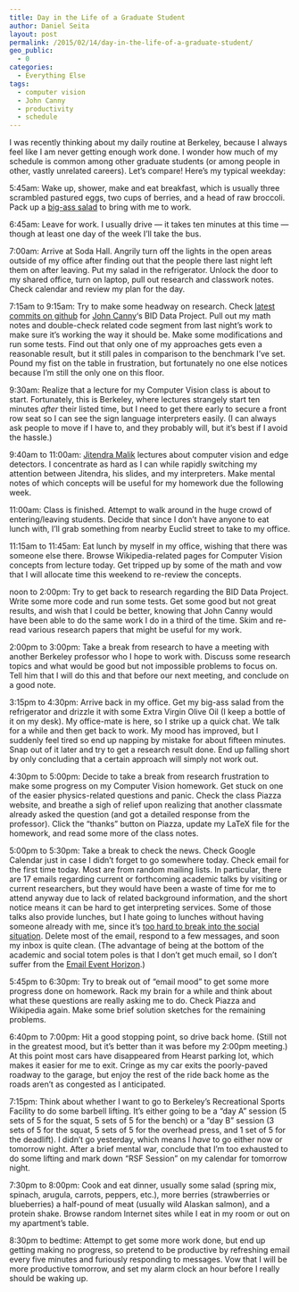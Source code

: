 ```yaml
---
title: Day in the Life of a Graduate Student
author: Daniel Seita
layout: post
permalink: /2015/02/14/day-in-the-life-of-a-graduate-student/
geo_public:
  - 0
categories:
  - Everything Else
tags:
  - computer vision
  - John Canny
  - productivity
  - schedule
---
```

I was recently thinking about my daily routine at Berkeley, because I always feel like I am never getting enough work done. I wonder how much of my schedule is common among other graduate students (or among people in other, vastly unrelated careers). Let&#8217;s compare! Here&#8217;s my typical weekday:

5:45am: Wake up, shower, make and eat breakfast, which is usually three scrambled pastured eggs, two cups of berries, and a head of raw broccoli. Pack up a [big-ass salad][1] to bring with me to work.

6:45am: Leave for work. I usually drive &#8212; it takes ten minutes at this time &#8212; though at least one day of the week I&#8217;ll take the bus.

7:00am: Arrive at Soda Hall. Angrily turn off the lights in the open areas outside of my office after finding out that the people there last night left them on after leaving. Put my salad in the refrigerator. Unlock the door to my shared office, turn on laptop, pull out research and classwork notes. Check calendar and review my plan for the day.

7:15am to 9:15am: Try to make some headway on research. Check [latest commits on github][2] for [John Canny][3]&#8216;s BID Data Project. Pull out my math notes and double-check related code segment from last night&#8217;s work to make sure it&#8217;s working the way it should be. Make some modifications and run some tests. Find out that only one of my approaches gets even a reasonable result, but it still pales in comparison to the benchmark I&#8217;ve set. Pound my fist on the table in frustration, but fortunately no one else notices because I&#8217;m still the only one on this floor.

9:30am: Realize that a lecture for my Computer Vision class is about to start. Fortunately, this is Berkeley, where lectures strangely start ten minutes *after* their listed time, but I need to get there early to secure a front row seat so I can see the sign language interpreters easily. (I can always ask people to move if I have to, and they probably will, but it&#8217;s best if I avoid the hassle.)

9:40am to 11:00am: [Jitendra Malik][4] lectures about computer vision and edge detectors. I concentrate as hard as I can while rapidly switching my attention between Jitendra, his slides, and my interpreters. Make mental notes of which concepts will be useful for my homework due the following week.

11:00am: Class is finished. Attempt to walk around in the huge crowd of entering/leaving students. Decide that since I don&#8217;t have anyone to eat lunch with, I&#8217;ll grab something from nearby Euclid street to take to my office.

11:15am to 11:45am: Eat lunch by myself in my office, wishing that there was someone else there. Browse Wikipedia-related pages for Computer Vision concepts from lecture today. Get tripped up by some of the math and vow that I will allocate time this weekend to re-review the concepts.

noon to 2:00pm: Try to get back to research regarding the BID Data Project. Write some more code and run some tests. Get some good but not great results, and wish that I could be better, knowing that John Canny would have been able to do the same work I do in a third of the time. Skim and re-read various research papers that might be useful for my work.

2:00pm to 3:00pm: Take a break from research to have a meeting with another Berkeley professor who I hope to work with. Discuss some research topics and what would be good but not impossible problems to focus on. Tell him that I will do this and that before our next meeting, and conclude on a good note.

3:15pm to 4:30pm: Arrive back in my office. Get my big-ass salad from the refrigerator and drizzle it with some Extra Virgin Olive Oil (I keep a bottle of it on my desk). My office-mate is here, so I strike up a quick chat. We talk for a while and then get back to work. My mood has improved, but I suddenly feel tired so end up napping by mistake for about fifteen minutes. Snap out of it later and try to get a research result done. End up falling short by only concluding that a certain approach will simply not work out.

4:30pm to 5:00pm: Decide to take a break from research frustration to make some progress on my Computer Vision homework. Get stuck on one of the easier physics-related questions and panic. Check the class Piazza website, and breathe a sigh of relief upon realizing that another classmate already asked the question (and got a detailed response from the professor). Click the &#8220;thanks&#8221; button on Piazza, update my LaTeX file for the homework, and read some more of the class notes.

5:00pm to 5:30pm: Take a break to check the news. Check Google Calendar just in case I didn&#8217;t forget to go somewhere today. Check email for the first time today. Most are from random mailing lists. In particular, there are 17 emails regarding current or forthcoming academic talks by visiting or current researchers, but they would have been a waste of time for me to attend anyway due to lack of related background information, and the short notice means it can be hard to get interpreting services. Some of those talks also provide lunches, but I hate going to lunches without having someone already with me, since it&#8217;s [too hard to break into the social situation][5]. Delete most of the email, respond to a few messages, and soon my inbox is quite clean. (The advantage of being at the bottom of the academic and social totem poles is that I don&#8217;t get much email, so I don&#8217;t suffer from the [Email Event Horizon][6].)

5:45pm to 6:30pm: Try to break out of &#8220;email mood&#8221; to get some more progress done on homework. Rack my brain for a while and think about what these questions are really asking me to do. Check Piazza and Wikipedia again. Make some brief solution sketches for the remaining problems.

6:40pm to 7:00pm: Hit a good stopping point, so drive back home. (Still not in the greatest mood, but it&#8217;s better than it was before my 2:00pm meeting.) At this point most cars have disappeared from Hearst parking lot, which makes it easier for me to exit. Cringe as my car exits the poorly-paved roadway to the garage, but enjoy the rest of the ride back home as the roads aren&#8217;t as congested as I anticipated.

7:15pm: Think about whether I want to go to Berkeley&#8217;s Recreational Sports Facility to do some barbell lifting. It&#8217;s either going to be a &#8220;day A&#8221; session (5 sets of 5 for the squat, 5 sets of 5 for the bench) or a &#8220;day B&#8221; session (3 sets of 5 for the squat, 5 sets of 5 for the overhead press, and 1 set of 5 for the deadlift). I didn&#8217;t go yesterday, which means I *have* to go either now or tomorrow night. After a brief mental war, conclude that I&#8217;m too exhausted to do some lifting and mark down &#8220;RSF Session&#8221; on my calendar for tomorrow night.

7:30pm to 8:00pm: Cook and eat dinner, usually some salad (spring mix, spinach, arugula, carrots, peppers, etc.), more berries (strawberries or blueberries) a half-pound of meat (usually wild Alaskan salmon), and a protein shake. Browse random Internet sites while I eat in my room or out on my apartment&#8217;s table.

8:30pm to bedtime: Attempt to get some more work done, but end up getting making no progress, so pretend to be productive by refreshing email every five minutes and furiously responding to messages. Vow that I will be more productive tomorrow, and set my alarm clock an hour before I really should be waking up.

 [1]: http://www.marksdailyapple.com/two-minute-salad/#axzz3Rmy1ghUE
 [2]: https://github.com/BIDData
 [3]: http://www.cs.berkeley.edu/~jfc/
 [4]: http://www.cs.berkeley.edu/~malik/
 [5]: https://seitad.wordpress.com/2014/11/02/any-social-advice-for-mingling-sessions/
 [6]: http://www.scottaaronson.com/blog/?p=388